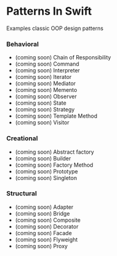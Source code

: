 Patterns In Swift
===================

Examples classic OOP design patterns

### Behavioral
* (coming soon) Chain of Responsibility
* (coming soon) Command
* (coming soon) Interpreter
* (coming soon) Iterator
* (coming soon) Mediator
* (coming soon) Memento
* (coming soon) Observer
* (coming soon) State
* (coming soon) Strategy
* (coming soon) Template Method
* (coming soon) Visitor

### Creational
* (coming soon) Abstract factory
* (coming soon) Builder
* (coming soon) Factory Method
* (coming soon) Prototype
* (coming soon) Singleton

### Structural
* (coming soon) Adapter
* (coming soon) Bridge
* (coming soon) Composite
* (coming soon) Decorator
* (coming soon) Facade
* (coming soon) Flyweight
* (coming soon) Proxy